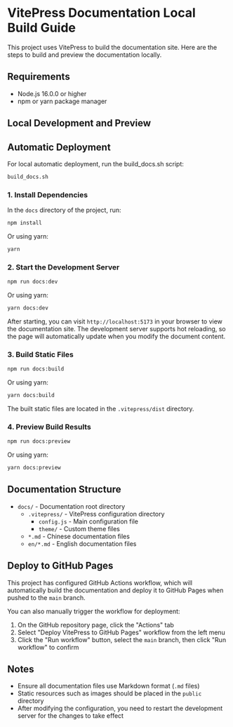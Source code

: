 # VitePress Documentation Local Build Guide

This project uses VitePress to build the documentation site. Here are the steps to build and preview the documentation locally.

## Requirements

- Node.js 16.0.0 or higher
- npm or yarn package manager

## Local Development and Preview

## Automatic Deployment

For local automatic deployment, run the build_docs.sh script:
```bash
build_docs.sh
```
### 1. Install Dependencies

In the `docs` directory of the project, run:

```bash
npm install
```

Or using yarn:

```bash
yarn
```

### 2. Start the Development Server

```bash
npm run docs:dev
```

Or using yarn:

```bash
yarn docs:dev
```

After starting, you can visit `http://localhost:5173` in your browser to view the documentation site. The development server supports hot reloading, so the page will automatically update when you modify the document content.

### 3. Build Static Files

```bash
npm run docs:build
```

Or using yarn:

```bash
yarn docs:build
```

The built static files are located in the `.vitepress/dist` directory.

### 4. Preview Build Results

```bash
npm run docs:preview
```

Or using yarn:

```bash
yarn docs:preview
```

## Documentation Structure

- `docs/` - Documentation root directory
  - `.vitepress/` - VitePress configuration directory
    - `config.js` - Main configuration file
    - `theme/` - Custom theme files
  - `*.md` - Chinese documentation files
  - `en/*.md` - English documentation files

## Deploy to GitHub Pages

This project has configured GitHub Actions workflow, which will automatically build the documentation and deploy it to GitHub Pages when pushed to the `main` branch.

You can also manually trigger the workflow for deployment:

1. On the GitHub repository page, click the "Actions" tab
2. Select "Deploy VitePress to GitHub Pages" workflow from the left menu
3. Click the "Run workflow" button, select the `main` branch, then click "Run workflow" to confirm

## Notes

- Ensure all documentation files use Markdown format (`.md` files)
- Static resources such as images should be placed in the `public` directory
- After modifying the configuration, you need to restart the development server for the changes to take effect